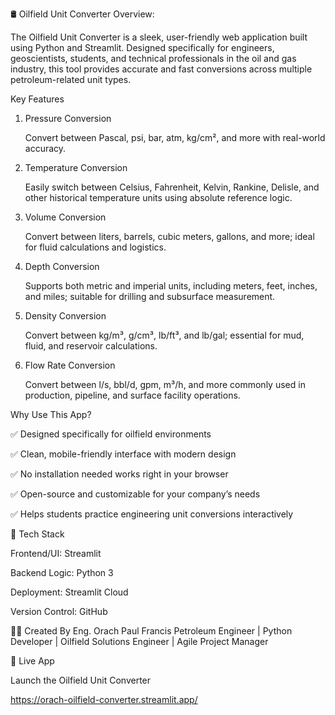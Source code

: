 🛢️ Oilfield Unit Converter
Overview:

The Oilfield Unit Converter is a sleek, user-friendly web application built using Python and Streamlit. 
Designed specifically for engineers, geoscientists, students, and technical professionals in the oil and gas 
industry, this tool provides accurate and fast conversions across multiple petroleum-related unit types.

Key Features

1. Pressure Conversion
   
   Convert between Pascal, psi, bar, atm, kg/cm², and more with real-world accuracy.

2. Temperature Conversion
   
   Easily switch between Celsius, Fahrenheit, Kelvin, Rankine, Delisle, and other historical temperature units 
   using absolute reference logic.

3. Volume Conversion
   
   Convert between liters, barrels, cubic meters, gallons, and more; ideal for fluid calculations and logistics.

4. Depth Conversion
   
   Supports both metric and imperial units, including meters, feet, inches, and miles; suitable for drilling 
and subsurface measurement.

5. Density Conversion
    
   Convert between kg/m³, g/cm³, lb/ft³, and lb/gal; essential for mud, fluid, and reservoir calculations.

6. Flow Rate Conversion
   
   Convert between l/s, bbl/d, gpm, m³/h, and more commonly used in production, pipeline, and surface facility operations.

Why Use This App?

✅ Designed specifically for oilfield environments

✅ Clean, mobile-friendly interface with modern design

✅ No installation needed works right in your browser

✅ Open-source and customizable for your company’s needs

✅ Helps students practice engineering unit conversions interactively

🚀 Tech Stack

Frontend/UI: Streamlit

Backend Logic: Python 3

Deployment: Streamlit Cloud

Version Control: GitHub

👨‍🔬 Created By
Eng. Orach Paul Francis
Petroleum Engineer | Python Developer | Oilfield Solutions Engineer | Agile Project Manager

🔗 Live App

Launch the Oilfield Unit Converter 

https://orach-oilfield-converter.streamlit.app/
